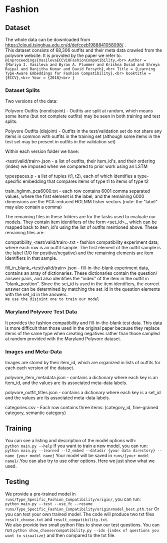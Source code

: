 # Fashion
## Dataset
The whole data can be downloaded from https://cloud.tsinghua.edu.cn/d/defcceb1988841058098/ . <br>
This dataset consists of 68,306 outfits and their meta data crawled from the polyvore website. It is provided by the paper we refer to.<br>
`@inproceedings{VasilevaECCV18FashionCompatibility,<br>
  Author = {Mariya I. Vasileva and Byran A. Plummer and Krishna Dusad and Shreya Rajpal and Ranjitha Kumar and David Forsyth},<br>
  Title = {Learning Type-Aware Embeddings for Fashion Compatibility},<br>
  booktitle = {ECCV},<br>
  Year = {2018}<br>
}`
### Dataset Splits
Two versions of the data:

Polyvore Outfits (nondisjoint) - Outfits are split at random, which means some
items (but not complete outfits) may be seen in both training and test splits.

Polyvore Outfits (disjoint) - Outfits in the test/validation set do not share
any items in common with outfits in the training set (although some items in
the test set may be present in outfits in the validation set)

Within each version folder we have:

<test/valid/train>.json - a list of outfits, their item_id's, and their
ordering (index) we imposed when we compared to prior work using an LSTM

typespaces.p - a list of tuples (t1, t2), each of which identifies a type-
specific embedding that compares items of type t1 to items of type t2

train_hglmm_pca6000.txt - each row contains 6001 comma separated values, where
the first element is the label, and the remaining 6000 dimensions are the
PCA-reduced HGLMM fisher vectors (note: the "label" may also contain a comma)

The remaining files in these folders are for the tasks used to evaluate our
models. They contain item identifiers of the form <set_id>_<index>, which can
be mapped back to item_id's using the list of outfits mentioned above.  These
remaining files are:

compatibility_<test/valid/train>.txt - fashion compatibility experiment data,
where each row is an outfit sample. The first element of the outfit sample is
the label (1/0 for positive/negative) and the remaining elements are item
identifiers in that sample.

fill_in_blank_<test/valid/train>.json - fill-in-the-blank experiment data,
contains an array of dictionaries.  These dictionaries contain the question/
answer pairs, and also identifies the "index" of the item in the outfit in
"blank_position".  Since the set_id is used in the item identifiers, the
correct answer can be determined by matching the set_id in the question
elements with the set_id in the answers.<br>
`We use the disjoint one to train our model`

### Maryland Polyvore Test Data

It provides the fashion compatibility and fill-in-the-blank test data.
This data is more difficult than those used in the original paper
because they replace items of the same type when creating negatives rather than
those sampled at random provided with the Maryland Polyvore dataset. 


### Images and Meta-Data

Images are stored by their item_id, which are organized in lists of outfits for
each each version of the dataset.

polyvore_item_metadata.json - contains a dictionary where each key is an
item_id, and the values are its associated meta-data labels.

polyvore_outfit_titles.json - contains a dictionary where each key is a set_id
and the values are its associated meta-data labels.

categories.csv - Each row contains three items: (category_id, fine-grained
category, semantic category)

## Training
You can see a listing and description of the model options with:<br>
`python main.py --help`
If you want to train a new model, you can run:<br>
`python main.py --learned --l2_embed --datadir {your data directory} --name {your model name}`
Your model will be saved in `runs/{your model name}/`.You can also try to use other options. Here we just show what we used.<br>

## Testing
We provide a pre-trained model in `runs/Type_Specific_Fashion_Compatibility/origin/`, you can run:<br>
`python main.py --test --use_fc --resume runs/Type_Specific_Fashion_Compatibility/origin/model_best.pth.tar`
Or you can test your own trained model. The code will produce two txt files `result_choose.txt` and `result_compatibility.txt`.<br>
We also provide two small python files to show our test questions. You can run `python show_choose/compatibility.py --idx {index of questions you want to visualize}` and then compared to the txt file.
